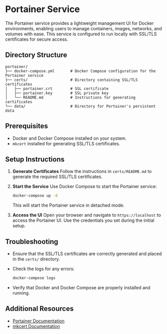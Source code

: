 # Portainer Service

The Portainer service provides a lightweight management UI for Docker environments, enabling users to manage containers, images, networks, and volumes with ease. This service is configured to run locally with SSL/TLS certificates for secure access.

## Directory Structure

```
portainer/
├── docker-compose.yml       # Docker Compose configuration for the Portainer service
├── certs/                   # Directory containing SSL/TLS certificates
│   ├── portainer.crt        # SSL certificate
│   ├── portainer.key        # SSL private key
│   └── README.md            # Instructions for generating certificates
└── data/                    # Directory for Portainer's persistent data
```

## Prerequisites

- Docker and Docker Compose installed on your system.
- `mkcert` installed for generating SSL/TLS certificates.

## Setup Instructions

1. **Generate Certificates**
   Follow the instructions in `certs/README.md` to generate the required SSL/TLS certificates.

2. **Start the Service**
   Use Docker Compose to start the Portainer service:

   ```bash
   docker-compose up -d
   ```

   This will start the Portainer service in detached mode.

3. **Access the UI**
   Open your browser and navigate to `https://localhost` to access the Portainer UI. Use the credentials you set during the initial setup.

## Troubleshooting

- Ensure that the SSL/TLS certificates are correctly generated and placed in the `certs/` directory.
- Check the logs for any errors:

  ```bash
  docker-compose logs
  ```

- Verify that Docker and Docker Compose are properly installed and running.

## Additional Resources

- [Portainer Documentation](https://docs.portainer.io/)
- [mkcert Documentation](https://github.com/FiloSottile/mkcert)
